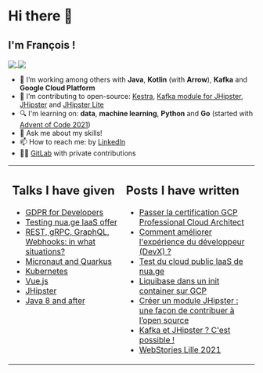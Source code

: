 # Hi there 👋

## I'm François !

<p>
<a href="https://github.com/anuraghazra/github-readme-stats">
  <img align="center" src="https://github-readme-stats.vercel.app/api?username=fdelbrayelle&theme=dracula&hide_title=true&disable_animations=true&count_private=true" />
</a>
<a href="https://github.com/anuraghazra/convoychat">
  <img align="center" src="https://github-readme-stats.vercel.app/api/top-langs/?username=fdelbrayelle&theme=dracula&layout=compact" />
</a>
</p>

- 🚀 I’m working among others with **Java**, **Kotlin** (with **Arrow**), **Kafka** and **Google Cloud Platform**
- 🔭 I’m contributing to open-source: [Kestra](https://github.com/kestra-io/kestra/), [Kafka module for JHipster](https://github.com/fdelbrayelle/generator-jhipster-kafka/), [JHipster](https://github.com/fdelbrayelle/generator-jhipster) and [JHipster Lite](https://github.com/fdelbrayelle/jhipster-lite)
- 🔍 I'm learning on: **data**, **machine learning**, **Python** and **Go** (started with [Advent of Code 2021](https://github.com/fdelbrayelle/adventofcode/tree/main/2021))
- 💬 Ask me about my skills!
- 📫 How to reach me: by [LinkedIn](https://www.linkedin.com/in/fdelbrayelle/)
- 👨‍💻 [GitLab](https://gitlab.com/fdelbrayelle) with private contributions

<table style="border: none;">
  <tr style="border: none;">
    <td style="border: none;" valign="top">
      <h2>Talks I have given</h2>
      <ul>
        <li><a href="https://github.com/fdelbrayelle/talk-gdpr-for-developers/">GDPR for Developers</a></li>
        <li><a href="https://github.com/fdelbrayelle/test-nua.ge">Testing nua.ge IaaS offer</a></li>
        <li><a href="https://github.com/fdelbrayelle/talk-rest-grpc-graphql-webhooks">REST, gRPC, GraphQL, Webhooks: in what situations?</a></li>
        <li><a href="https://github.com/fdelbrayelle/midi-tech-micronaut-quarkus">Micronaut and Quarkus</a></li>
        <li><a href="https://github.com/fdelbrayelle/midi-tech-k8s">Kubernetes</a></li>
        <li><a href="https://github.com/fdelbrayelle/midi-tech-vuejs">Vue.js</a></li>
        <li><a href="https://github.com/fdelbrayelle/midi-tech-jhipster">JHipster</a></li>
        <li><a href="https://github.com/fdelbrayelle/midi-tech-java-news">Java 8 and after</a></li>
      </ul>
    </td>
    <td style="border: none;"  valign="top">
      <h2>Posts I have written</h2>
      <ul>
        <li><a href="https://blog.ippon.fr/2022/08/03/gcp-professional-cloud-architect/">Passer la certification GCP Professional Cloud Architect</a></li>
        <li><a href="https://welovedevs.com/fr/articles/comment-ameliorer-lexperience-du-developpeur-devx/">Comment améliorer l'expérience du développeur (DevX) ?</a></li>
        <li><a href="https://blog.ippon.fr/2022/02/25/test-du-cloud-public-iaas-de-nua-ge/">Test du cloud public IaaS de nua.ge</a></li>
        <li><a href="https://blog.ippon.fr/2021/11/24/liquibase-dans-un-init-container-sur-gcp/">Liquibase dans un init container sur GCP</a></li>
        <li><a href="https://blog.ippon.fr/2021/05/31/creer-un-module-jhipster-une-facon-de-contribuer-a-lopen-source-2/">Créer un module JHipster : une façon de contribuer à l’open source</a></li>
        <li><a href="https://blog.ippon.fr/2021/03/10/kafka-et-jhipster-cest-possible/">Kafka et JHipster ? C'est possible !</a></li>
        <li><a href="https://blog.ippon.fr/2021/02/26/webstories-lille-2021/">WebStories Lille 2021</a></li>
      </ul>
    </td>
  </tr>
</table>
